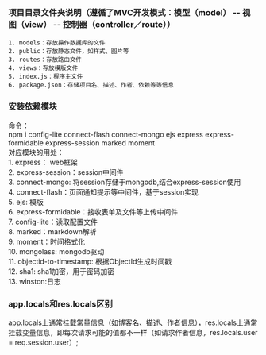 ### 项目目录文件夹说明（遵循了MVC开发模式：模型（model） -- 视图（view） -- 控制器（controller／route））   

    1. models：存放操作数据库的文件  
    2. public：存放静态文件，如样式、图片等  
    3. routes：存放路由文件  
    4. views：存放模版文件  
    5. index.js：程序主文件  
    6. package.json：存储项目名、描述、作者、依赖等等信息  

### 安装依赖模块  

命令：       
    npm i config-lite connect-flash connect-mongo ejs express express-formidable express-session  marked moment    
对应模块的用处：    
    1. express： web框架    
    2. express-session：session中间件    
    3. connect-mongo: 将session存储于mongodb,结合express-session使用    
    4. connect-flash：页面通知提示等中间件，基于session实现    
    5. ejs: 模版    
    6. express-formidable：接收表单及文件等上传中间件    
    7. config-lite：读取配置文件  
    8. marked：markdown解析  
    9. moment：时间格式化  
    10. mongolass: mongodb驱动  
    11. objectid-to-timestamp: 根据ObjectId生成时间戳  
    12. sha1: sha1加密，用于密码加密  
    13. winston:日志 
 
###  app.locals和res.locals区别

app.locals上通常挂载常量信息（如博客名、描述、作者信息），res.locals上通常挂载变量信息，即每次请求可能的值都不一样（如请求作者信息，res.locals.user = req.session.user）;
